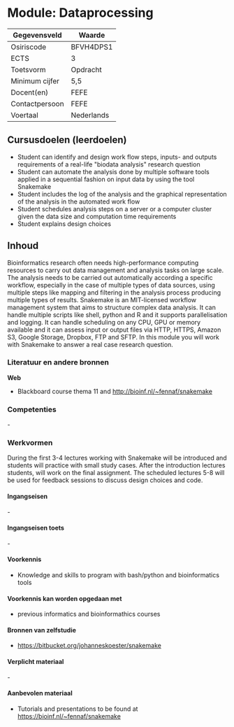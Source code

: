 # Module: Dataprocessing

| Gegevensveld  | Waarde |
| ------------- | ------------- |
| Osiriscode  | BFVH4DPS1  |
| ECTS  | 3 |
| Toetsvorm  | Opdracht |
| Minimum cijfer  | 5,5 |
| Docent(en)  | FEFE |
| Contactpersoon  | FEFE |
| Voertaal  | Nederlands |

## Cursusdoelen (leerdoelen)

- Student can identify and design work flow steps, inputs- and outputs requirements of a real-life "biodata analysis" research question
- Student can automate the analysis done by multiple software tools applied in a sequential fashion on input data by using the tool Snakemake
- Student includes the log of the analysis and the graphical representation of the analysis in the automated work flow
- Student schedules analysis steps on a server or a computer cluster given the data size and computation time requirements
- Student explains design choices

## Inhoud
Bioinformatics research often needs high-performance computing resources to carry out data management and analysis tasks on large scale. The analysis needs to be carried out automatically according a specific workflow, especially in the case of multiple types of data sources, using multiple steps like mapping and filtering in the analysis process producing multiple types of results. 
Snakemake is an MIT-licensed workflow management system that aims to structure complex data analysis. It can handle multiple scripts like shell, python and R and it supports parallelisation and logging. It can handle scheduling on any CPU, GPU or memory available and it can assess input or output files via HTTP, HTTPS, Amazon S3, Google Storage, Dropbox, FTP and SFTP. 
In this module you will work with Snakemake to answer a real case research question. 


### Literatuur en andere bronnen

**Web**
- Blackboard course thema 11 and http://bioinf.nl/~fennaf/snakemake

### Competenties
\- 

### Werkvormen  
During the first 3-4 lectures working with Snakemake will be introduced and students will practice with small study cases. After the introduction lectures students, will work on the final assignment. The scheduled lectures 5-8 will be used for feedback sessions to discuss design choices and code. 

#### Ingangseisen 
\- 

#### Ingangseisen toets
\- 

#### Voorkennis
- Knowledge and skills to program with bash/python and bioinformatics tools

#### Voorkennis kan worden opgedaan met
- previous informatics and bioinformathics courses

#### Bronnen van zelfstudie
- https://bitbucket.org/johanneskoester/snakemake

#### Verplicht materiaal
\-

#### Aanbevolen materiaal
- Tutorials and presentations to be found at https://bioinf.nl/~fennaf/snakemake 

